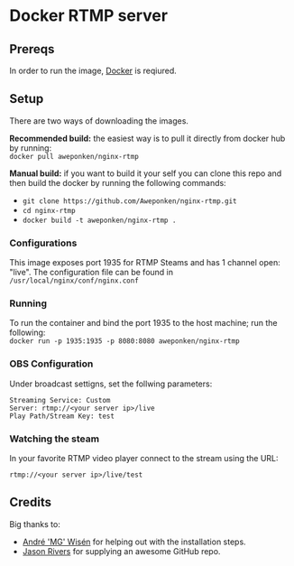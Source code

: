 # Docker RTMP server
## Prereqs
In order to run the image, [Docker](https://www.docker.com/) is reqiured.
## Setup
There are two ways of downloading the images.   

**Recommended build:** the easiest way is to pull it directly from docker hub by running:   
```docker pull aweponken/nginx-rtmp```

**Manual build:** if you want to build it your self you can clone this repo and then build the docker by running the following commands:
* ```git clone https://github.com/Aweponken/nginx-rtmp.git```
* ```cd nginx-rtmp ```
* ```docker build -t aweponken/nginx-rtmp . ```

### Configurations
This image exposes port 1935 for RTMP Steams and has 1 channel open: "live".
The configuration file can be found in ```/usr/local/nginx/conf/nginx.conf```

### Running
To run the container and bind the port 1935 to the host machine; run the following:   
```docker run -p 1935:1935 -p 8080:8080 aweponken/nginx-rtmp```

### OBS Configuration
Under broadcast settigns, set the follwing parameters:
```
Streaming Service: Custom
Server: rtmp://<your server ip>/live
Play Path/Stream Key: test
```

### Watching the steam
In your favorite RTMP video player connect to the stream using the URL:
```
rtmp://<your server ip>/live/test
```

## Credits
Big thanks to: 
* [André 'MG' Wisén](http://andrewisen.se/) for helping out with the installation steps. 
* [Jason Rivers](https://github.com/JasonRivers/Docker-nginx-rtmp/) for supplying an awesome GitHub repo.
